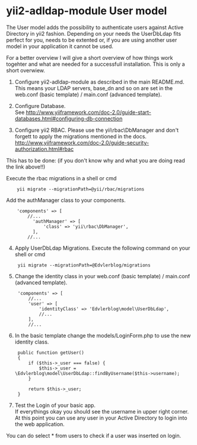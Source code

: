# yii2-adldap-module User model

The User model adds the possibility to authenticate users against Active Directory in yii2 fashion.
Depending on your needs the UserDbLdap fits perfect for you, needs to be extented or, if you are using another user model in your application it cannot be used.

For a better overview I will give a short overview of how things work togehter and what are needed for a successfull installation.
This is only a short overwiew.

1. Configure yii2-adldap-module as described in the main README.md. This means your LDAP servers, base_dn and so on are set in the web.conf (basic template) / main.conf (advanced template).

2. Configure Database.  
See http://www.yiiframework.com/doc-2.0/guide-start-databases.html#configuring-db-connection

3. Configure yii2 RBAC. Please use the yii\rbac\DbManager and don't forgett to apply the migrations mentioned in the docs.  
http://www.yiiframework.com/doc-2.0/guide-security-authorization.html#rbac

  This has to be done: (if you don't know why and what you are doing read the link above!!)  
  
  Execute the rbac migrations in a shell or cmd

        yii migrate --migrationPath=@yii/rbac/migrations

  Add the authManager class to your components.

        'components' => [
            //...
              'authManager' => [
                  'class' => 'yii\rbac\DbManager',
              ],
            //...

4. Apply UserDbLdap Migrations. Execute the following command on your shell or cmd

        yii migrate --migrationPath=@Edvlerblog/migrations

5. Change the identity class in your web.conf (basic template) / main.conf (advanced template).

        'components' => [
            //...
            'user' => [
                'identityClass' => 'Edvlerblog\model\UserDbLdap',
                //...
            ],
            //...
        
6. In the basic template change the models/LoginForm.php to use the new identity class.

        public function getUser()
        {
            if ($this->_user === false) {
                $this->_user = \Edvlerblog\model\UserDbLdap::findByUsername($this->username);
            }

            return $this->_user;
        }

7. Test the Login of your basic app.  
If everythings okay you should see the username in upper right corner. At this point you can use any user in your Active Directory to login into the web application.

  You can do select * from users to check if a user was inserted on login.
